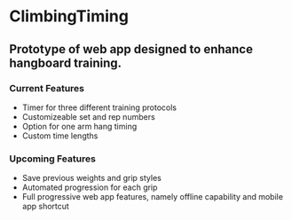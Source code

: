 # ClimbingTiming
## Prototype of web app designed to enhance hangboard training. 


### Current Features
  * Timer for three different training protocols
  * Customizeable set and rep numbers
  * Option for one arm hang timing
  * Custom time lengths
  
### Upcoming Features
  * Save previous weights and grip styles
  * Automated progression for each grip
  * Full progressive web app features, namely offline capability and mobile app shortcut
